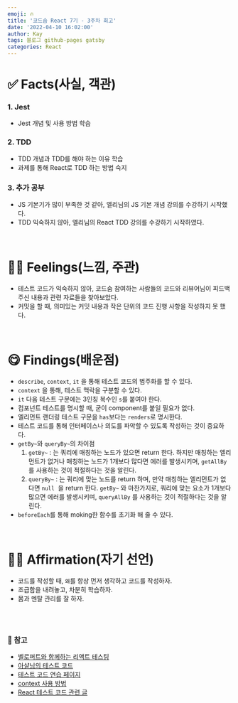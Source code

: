 ```yaml
---
emoji: 🔥
title: '코드숨 React 7기 - 3주차 회고'
date: '2022-04-10 16:02:00'
author: Kay
tags: 블로그 github-pages gatsby
categories: React
---
```


# ✅ Facts(사실, 객관)

### 1. Jest

- Jest 개념 및 사용 방법 학습

### 2. TDD

- TDD 개념과 TDD를 해야 하는 이유 학습
- 과제를 통해 React로 TDD 하는 방법 숙지

### 3. 추가 공부

- JS 기본기가 많이 부족한 것 같아, 엘리님의 JS 기본 개념 강의를 수강하기 시작했다.
- TDD 익숙하지 않아, 엘리님의 React TDD 강의를 수강하기 시작하였다.

<br>

# 🙋‍♂️ Feelings(느낌, 주관)

- 테스트 코드가 익숙하지 않아, 코드숨 참여하는 사람들의 코드와 리뷰어님이 피드백 주신 내용과 관련 자료들을 찾아보았다.
- 커밋을 할 때, 의미있는 커밋 내용과 작은 단위의 코드 진행 사항을 작성하지 못 했다.

<br>

# 😋 Findings(배운점)

- `describe`, `context`, `it` 을 통해 테스트 코드의 범주화를 할 수 있다.
- `context` 을 통해, 테스트 맥락을 구분할 수 있다.
- `it` 다음 테스트 구문에는 3인칭 복수인 `s`를 붙여야 한다.
- 컴포넌트 테스트를 명시할 때, 굳이 component를 붙일 필요가 없다.
- 엘리먼트 랜더링 테스트 구문을 `has`보다는 `renders`로 명시한다.
- 테스트 코드를 통해 인터페이스나 의도를 파악할 수 있도록 작성하는 것이 중요하다.
- `getBy~`와 `queryBy~`의 차이점
  1. `getBy~` : 는 쿼리에 매칭하는 노드가 있으면 return 한다. 하지만 매칭하는 엘리먼트가 없거나 매칭하는 노드가 1개보다 많다면 에러를 발생시키며, `getAllBy` 를 사용하는 것이 적절하다는 것을 알린다.
  2. `queryBy~` : 는 쿼리에 맞는 노드를 return 하며, 만약 매칭하는 엘리먼트가 없다면 `null`
      을 return 한다. `getBy~` 와 마찬가지로, 쿼리에 맞는 요소가 1개보다 많으면 에러를 발생시키며, `queryAllBy` 를 사용하는 것이 적절하다는 것을 알린다.
- `beforeEach`를 통해 moking한 함수를 초기화 해 줄 수 있다.

<br>

# 👨‍💻 Affirmation(자기 선언)

- 코드를 작성할 때, `왜`를 항상 먼저 생각하고 코드를 작성하자.
- 조급함을 내려놓고, 차분히 학습하자.
- 몸과 멘탈 관리를 잘 하자.

<br>
<br>

### 📕 참고

- [벨로퍼트와 함께하는 리액트 테스팅](https://learn-react-test.vlpt.us/#/)
- [아샬님의 테스트 코드](https://github.com/ahastudio/til/blob/main/blog/2018/12-08-given-when-then.md#let)
- [테스트 코드 연습 페이지](https://github.com/goldbergyoni/javascript-testing-best-practices#-%EF%B8%8F-12-structure-tests-by-the-aaa-pattern)
- [context 사용 방법](https://www.betterspecs.org/#contexts)
- [React 테스트 코드 관련 글](https://intzzzero.netlify.app/blog/i-want-tdd)

```toc

```
